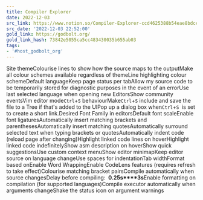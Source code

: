 ```yaml
---
title: Compiler Explorer
date: 2022-12-03
src_link: https://www.notion.so/Compiler-Explorer-ccd4625388b54eae8bdce2d47752b7ee
src_date: '2022-12-03 22:52:00'
gold_link: https://godbolt.org/
gold_link_hash: 73842e5055ca5cc483430035b655ab03
tags:
- '#host_godbolt_org'
---
```


Site themeColourise lines to show how the source maps to the outputMake all colour schemes available regardless of themeLine highlighting colour schemeDefault languageKeep page status per tabAllow my source code to be temporarily stored for diagnostic purposes in the event of an errorUse last selected language when opening new EditorsShow community eventsVim editor mode`Ctrl`+`S` behaviourMake`Ctrl`+`S` include and save the file to a Tree if that's added to the UIPop up a dialog box when`Ctrl`+`S`  is set to create a short link.Desired Font Family in editorsDefault font scaleEnable font ligaturesAutomatically insert matching brackets and parenthesesAutomatically insert matching quotesAutomatically surround selected text when typing brackets or quotesAutomatically indent code (reload page after changing)Highlight linked code lines on hoverHighlight linked code indefinitelyShow asm description on hoverShow quick suggestionsUse custom context menuShow editor minimapKeep editor source on language changeUse spaces for indentationTab widthFormat based onEnable Word WrappingEnable CodeLens features (requires refresh to take effect)Colourise matching bracket pairsCompile automatically when source changesDelay before compiling:  **0.25s****3s**Enable formatting on compilation (for supported languages)Compile executor automatically when arguments changeShake the status icon on argument warnings